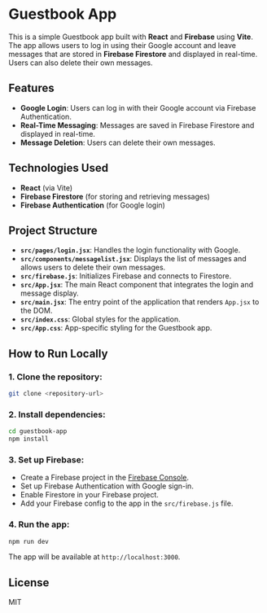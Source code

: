# Guestbook App

This is a simple Guestbook app built with **React** and **Firebase** using **Vite**. The app allows users to log in using their Google account and leave messages that are stored in **Firebase Firestore** and displayed in real-time. Users can also delete their own messages.

## Features

- **Google Login**: Users can log in with their Google account via Firebase Authentication.
- **Real-Time Messaging**: Messages are saved in Firebase Firestore and displayed in real-time.
- **Message Deletion**: Users can delete their own messages.

## Technologies Used

- **React** (via Vite)
- **Firebase Firestore** (for storing and retrieving messages)
- **Firebase Authentication** (for Google login)

## Project Structure

- **`src/pages/login.jsx`**: Handles the login functionality with Google.
- **`src/components/messagelist.jsx`**: Displays the list of messages and allows users to delete their own messages.
- **`src/firebase.js`**: Initializes Firebase and connects to Firestore.
- **`src/App.jsx`**: The main React component that integrates the login and message display.
- **`src/main.jsx`**: The entry point of the application that renders `App.jsx` to the DOM.
- **`src/index.css`**: Global styles for the application.
- **`src/App.css`**: App-specific styling for the Guestbook app.

## How to Run Locally

### 1. Clone the repository:

```bash
git clone <repository-url>
```

### 2. Install dependencies:

```bash
cd guestbook-app
npm install
```

### 3. Set up Firebase:

- Create a Firebase project in the [Firebase Console](https://console.firebase.google.com/).
- Set up Firebase Authentication with Google sign-in.
- Enable Firestore in your Firebase project.
- Add your Firebase config to the app in the `src/firebase.js` file.

### 4. Run the app:

```bash
npm run dev
```

The app will be available at `http://localhost:3000`.

## License

MIT
